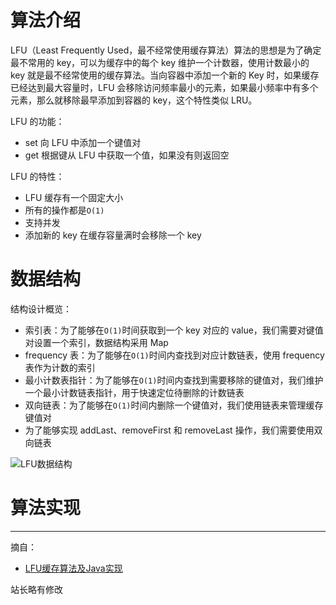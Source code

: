 # 算法介绍

LFU（Least Frequently Used，最不经常使用缓存算法）算法的思想是为了确定最不常用的 key，可以为缓存中的每个 key 维护一个计数器，使用计数最小的 key 就是最不经常使用的缓存算法。当向容器中添加一个新的 Key 时，如果缓存已经达到最大容量时，LFU 会移除访问频率最小的元素，如果最小频率中有多个元素，那么就移除最早添加到容器的 key，这个特性类似 LRU。

LFU 的功能：
+ set 向 LFU 中添加一个键值对
+ get 根据键从 LFU 中获取一个值，如果没有则返回空

LFU 的特性：
+ LFU 缓存有一个固定大小
+ 所有的操作都是`O(1)`
+ 支持并发
+ 添加新的 key 在缓存容量满时会移除一个 key

# 数据结构

结构设计概览：
+ 索引表：为了能够在`O(1)`时间获取到一个 key 对应的 value，我们需要对键值对设置一个索引，数据结构采用 Map
+ frequency 表：为了能够在`O(1)`时间内查找到对应计数链表，使用 frequency 表作为计数的索引
+ 最小计数表指针：为了能够在`O(1)`时间内查找到需要移除的键值对，我们维护一个最小计数链表指针，用于快速定位待删除的计数链表
+ 双向链表：为了能够在`O(1)`时间内删除一个键值对，我们使用链表来管理缓存键值对
+ 为了能够实现 addLast、removeFirst 和 removeLast 操作，我们需要使用双向链表

![LFU数据结构](http://oss.eyescode.top/eyeshunt/content/54e9f7ca-a34a-0510-a793-09ed20c79b61.jpg)

# 算法实现

------
摘自：
+ [LFU缓存算法及Java实现](https://developer.aliyun.com/article/854931)

站长略有修改